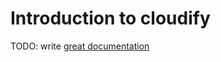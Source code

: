 # Introduction to cloudify

TODO: write [great documentation](http://jacobian.org/writing/what-to-write/)
